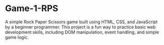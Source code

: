 # Game-1-RPS
A simple Rock Paper Scissors game built using HTML, CSS, and JavaScript by a beginner programmer. This project is a fun way to practice basic web development skills, including DOM manipulation, event handling, and simple game logic.
